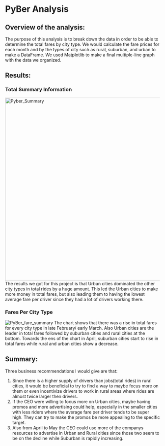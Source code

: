 # PyBer Analysis
## Overview of the analysis:
The purpose of this analysis is to break down the data in order to be able to determine the total fares by city type. We would calculate the fare prices for each month and by the types of city such as rural, suburban, and urban to make a DataFrame. We used Matplotlib to make a final multiple-line graph with the data we organized. 

## Results:
### Total Summary Information
<img width="595" alt="Pyber_Summary" src="https://user-images.githubusercontent.com/104862099/179327073-0d98930b-f309-4ce5-86be-198b26d4fe37.png">
The results we got for this project is that Urban cities dominated the other city types in total rides by a huge amount. This led the Urban cities to make more money in total fares, but also leading them to having the lowest average fare per driver since they had a lot of drivers working there.

### Fares Per City Type
![PyBer_fare_summary](https://user-images.githubusercontent.com/104862099/179327183-79aa965f-aa60-4b83-bd75-acc9f18c6fd1.png)
The chart shows that there was a rise in total fares for every city type in late February/ early March. Also Urban cities are the leader in total fares followed by suburban cities and rural cities at the bottom. Towards the ens of the chart in April, suburban cities start to rise in total fares while rural and urban cities show a decrease.

## Summary:
Three business recommendations I would give are that:
1) Since there is a higher supply of drivers than jobs(total rides) in rural cities, it would be beneficial to try to find a way to maybe focus more on them or even incentivize drivers to work in rural areas where rides are almost twice larger then drivers.
2) If the CEO were willing to focus more on Urban cities, maybe having promos and more advertising could help, especially in the smaller cities with less riders where the average fare per driver tends to be super high. They can try to make the promos be more appealing to the specific target.
3) Also from April to May the CEO could use more of the companys resources to advertise in Urban and Rural cities since those two seem to be on the decline while Suburban is rapidly increasing.
